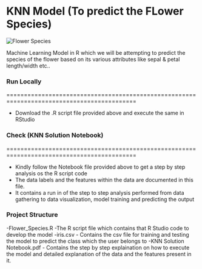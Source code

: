 # KNN Model (To predict the FLower Species)


![Flower Species](https://i.ibb.co/vDbRX20/New-Item167.png)



Machine Learning Model in R which we will be attempting to predict the species of  the flower based on its various attributes like sepal & petal length/width etc..


### Run Locally
===========================================================================================
- Download the .R script file provided above and execute the same in RStudio

### Check (KNN Solution Notebook) 
===========================================================================================
- Kindly follow the Notebook file provided above to get a step by step analysis os the  R script code
- The data labels and the features within the data are documented in this file.
- It contains a run in of the step to step analysis performed from data gathering to data visualization, model training and predicting the output

### Project Structure
-Flower_Species.R -The R script file which contains that R Studio code to develop the model
-iris.csv  - Contains the csv file for training and testing the model to predict the class which the user belongs to 
-KNN Solution Notebook.pdf - Contains the step by step explaination on how to execute the model and detailed explanation of the data and the features present in it.
